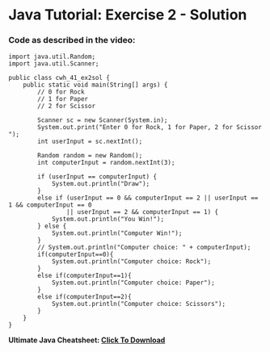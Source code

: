 # Java Tutorial: Exercise 2 - Solution

### Code as described in the video:

```
import java.util.Random;
import java.util.Scanner;

public class cwh_41_ex2sol {
    public static void main(String[] args) {
        // 0 for Rock
        // 1 for Paper
        // 2 for Scissor

        Scanner sc = new Scanner(System.in);
        System.out.print("Enter 0 for Rock, 1 for Paper, 2 for Scissor ");
        int userInput = sc.nextInt();

        Random random = new Random();
        int computerInput = random.nextInt(3);

        if (userInput == computerInput) {
            System.out.println("Draw");
        }
        else if (userInput == 0 && computerInput == 2 || userInput == 1 && computerInput == 0
                || userInput == 2 && computerInput == 1) {
            System.out.println("You Win!");
        } else {
            System.out.println("Computer Win!");
        }
        // System.out.println("Computer choice: " + computerInput);
        if(computerInput==0){
            System.out.println("Computer choice: Rock");
        }
        else if(computerInput==1){
            System.out.println("Computer choice: Paper");
        }
        else if(computerInput==2){
            System.out.println("Computer choice: Scissors");
        }
    }
}
```

**Ultimate Java Cheatsheet: [Click To Download](https://api.codewithharry.com/media/videoSeriesFiles/courseFiles/java-tutorials-for-beginners-41/UltimateJavaCheatSheet.pdf)**
